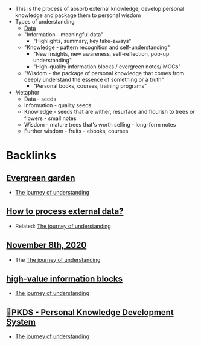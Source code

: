 - This is the process of absorb external knowledge, develop personal knowledge and package them to personal wisdom
- Types of understanding
    - [Data](<Data.md>)
    - "Information - meaningful data"
        - "Highlights, summary, key take-aways"
    - "Knowledge - pattern recognition and self-understanding"
        - "New insights, new awareness, self-reflection, pop-up understanding"
        - "High-quality information blocks / evergreen notes/ MOCs"
    - "Wisdom - the package of personal knowledge that comes from deeply understand the essence of something or a truth"
        - "Personal books, courses, training programs"
- Metaphor
    - Data - seeds
    - Information - quality seeds
    - Knowledge - seeds that are wither, resurface and flourish to trees or flowers - small notes
    - Wisdom - mature trees that's worth selling - long-form notes
    - Further wisdom - fruits - ebooks, courses

# Backlinks
## [Evergreen garden](<Evergreen garden.md>)
- [The journey of understanding](<The journey of understanding.md>)

## [How to process external data?](<How to process external data?.md>)
- Related: [The journey of understanding](<The journey of understanding.md>)

## [November 8th, 2020](<November 8th, 2020.md>)
- The [The journey of understanding](<The journey of understanding.md>)

## [high-value information blocks](<high-value information blocks.md>)
- [The journey of understanding](<The journey of understanding.md>)

## [🌲PKDS - Personal Knowledge Development System ](<🌲PKDS - Personal Knowledge Development System .md>)
- [The journey of understanding](<The journey of understanding.md>)

